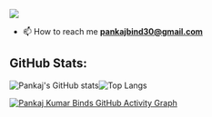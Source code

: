 [![](https://visitcount.itsvg.in/api?id=Pankaj-Bind&icon=0&color=0)](https://visitcount.itsvg.in)

- 📫 How to reach me **pankajbind30@gmail.com**

<h2 align="left">GitHub Stats:</h2>

![Pankaj's GitHub stats](https://github-readme-stats.vercel.app/api?username=pankaj-bind&show_icons=true&theme=transparent&hide_border=true)![Top Langs](https://github-readme-stats-dosx001.vercel.app/api/top-langs/?username=pankaj-bind&langs_count=10&layout=compact&show_icons=true&include_all_commits=true&theme=transparent&hide_border=true) 

[![Pankaj Kumar Binds GitHub Activity Graph](https://github-readme-activity-graph.vercel.app/graph?username=pankaj-bind&theme=github-compact&hide_border=true	)](https://github.com/pankaj-bind)

